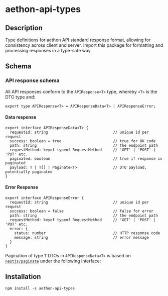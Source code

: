 # aethon-api-types

## Description

Type definitions for aethon API standard response format, allowing for consistency across client and server.  Import this package for formatting and processing responses in a type-safe way.

## Schema

### API response schema
All API responses conform to the `APIResponse<T>` type, whereby `<T>` is the DTO type and: 

`export type APIResponse<T> = APIResponseData<T> | APIResponseError;`

#### Data response
```
export interface APIResponseData<T> {
  requestId: string                             // unique id per request
  success: boolean = true                       // true for OK code
  path: string                                  // the endpoint path
  requestMethod: keyof typeof RequestMethod     // 'GET' | 'POST' | 'PUT' etc.
  paginated: boolean                            // true if response is paginated
  payload: T | T[] | Paginate<T>                // DTO payload, potentially paginated 
}
```

#### Error Response
```
export interface APIResponseError {
  requestId: string                             // unique id per request
  success: boolean = false                      // false for error
  path: string                                  // the endpoint path
  requestMethod: keyof typeof RequestMethod     // 'GET' | 'POST' | 'PUT' etc.
  error: {
    status: number                              // HTTP response code
    message: string                             // error message
  }
}
```
Pagination of type `T` DTOs in `APIResponseData<T>` is based on [`nestjs/paginate`](https://www.npmjs.com/package/nestjs-paginate) under the following interface:

## Installation

`npm install -s aethon-api-types`